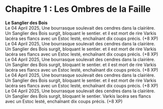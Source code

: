 # Chapitre 1 : Les Ombres de la Faille  

**Le Sanglier des Bois**  
Le 04 April 2025, Une bourrasque soulevait des cendres dans la clairière. Un Sanglier des Bois surgit, bloquant le sentier. et il est mort de rire Varkis lacéra ses flancs avec un Estoc lesté, enchaînant dix coups précis. (+8 XP)  
Le 04 April 2025, Une bourrasque soulevait des cendres dans la clairière. Un Sanglier des Bois surgit, bloquant le sentier. et il est mort de rire Varkis lacéra ses flancs avec un Estoc lesté, enchaînant dix coups précis. (+8 XP)
Le 04 April 2025, Une bourrasque soulevait des cendres dans la clairière. Un Sanglier des Bois surgit, bloquant le sentier. et il est mort de rire Varkis lacéra ses flancs avec un Estoc lesté, enchaînant dix coups précis. (+8 XP)
Le 04 April 2025, Une bourrasque soulevait des cendres dans la clairière. Un Sanglier des Bois surgit, bloquant le sentier. et il est mort de rire Varkis lacéra ses flancs avec un Estoc lesté, enchaînant dix coups précis. (+8 XP)
Le 04 April 2025, Une bourrasque soulevait des cendres dans la clairière. Un Sanglier des Bois surgit, bloquant le sentier. Varkis lacéra ses flancs avec un Estoc lesté, enchaînant dix coups précis. (+8 XP)
